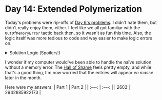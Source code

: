 # Day 14: Extended Polymerization
Today's problems were rip-offs of [Day 6's problems](https://github.com/Daphne-Qin/AdventOfCode2021/tree/main/Problem06). I didn't hate them, but didn't really enjoy them, either. I feel like we all got familiar with the `OutOfMemoryError` tactic back then, so it wasn't as fun this time. Also, the logic itself was more tedious to code and way easier to make logic errors on.

<details>
  <summary>Solution Logic (Spoilers!)</summary>
  Instead of calculating the string itself and iterating, count the number of pairs instead. So for example, if you had `CH -> B` and you had two `CH` pairs, you would then have two `CB` and two `BH` pairs after a step.
  <br><br>
  That's not the bad part, though. The part where you have to calculate the range is where things get tricky. You have to realize that (1) you count each middle character is counted twice and the two outer characters are counted twice minus one times (so in the sample input, `N` and `B` are counted one less time than double), and (2) some pairs have the same character (for example, `NN`). This made the code extremely annoying to debug.
</details>

I wonder if my computer would've been able to handle the naïve solution without a memory error. The [Hall of Shame](https://github.com/Daphne-Qin/AdventOfCode2021#longest-runtimes-hall-of-shame-fame) feels pretty empty, and while that's a good thing, I'm now worried that the entries will appear *en masse* later in the month.

Here were my answers:
| Part 1 | Part 2 |
| :---: | :---: |
| 2602 | 2942885922173 |
